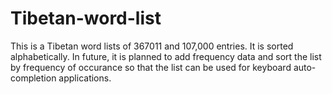 # Tibetan-word-list

This is a Tibetan word lists of 367011 and 107,000 entries. It is sorted alphabetically. 
In future, it is planned to add frequency data and sort the list by frequency of occurance so that the list can be used for keyboard auto-completion applications.
